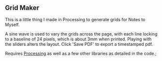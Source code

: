 Grid Maker
----------

This is a little thing I made in Processing to generate grids for Notes to Myself.

A sine wave is used to vary the grids across the page, with each line locking to a baseline of 24 pixels, which is about 3mm when printed. Playing with the sliders alters the layout. Click 'Save PDF' to export a timestamped pdf.

Requires [Processing](http://processing.org) as well as a few other libraries as detailed in the code.;
